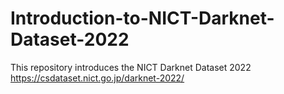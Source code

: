 # Introduction-to-NICT-Darknet-Dataset-2022
This repository introduces the NICT Darknet Dataset 2022 https://csdataset.nict.go.jp/darknet-2022/
